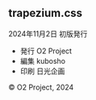 <section id="colophon" role="doc-colophon">

## trapezium.css

2024年11月2日 初版発行

- 発行 O2 Project
- 編集 kubosho
- 印刷 日光企画

© O2 Project, 2024

</section>
